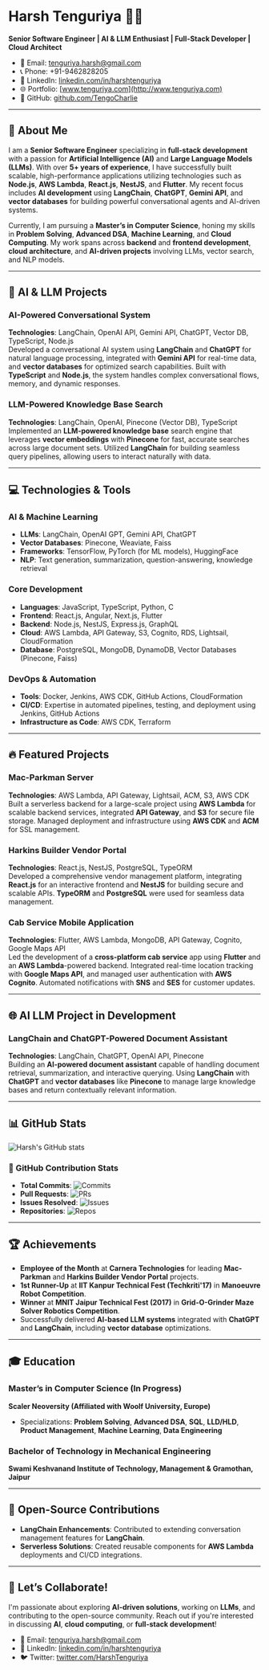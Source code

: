 # Harsh Tenguriya 🤖💡  
**Senior Software Engineer | AI & LLM Enthusiast | Full-Stack Developer | Cloud Architect**

- 📧 Email: [tenguriya.harsh@gmail.com](mailto:tenguriya.harsh@gmail.com)  
- 📞 Phone: +91-9462828205  
- 🔗 LinkedIn: [linkedin.com/in/harshtenguriya](https://www.linkedin.com/in/harshtenguriya/)  
- 🌐 Portfolio: [www.tenguriya.com](http://www.tenguriya.com)  
- 🔗 GitHub: [github.com/TengoCharlie](https://github.com/TengoCharlie)  

---

## 🚀 About Me  

I am a **Senior Software Engineer** specializing in **full-stack development** with a passion for **Artificial Intelligence (AI)** and **Large Language Models (LLMs)**. With over **5+ years of experience**, I have successfully built scalable, high-performance applications utilizing technologies such as **Node.js**, **AWS Lambda**, **React.js**, **NestJS**, and **Flutter**. My recent focus includes **AI development** using **LangChain**, **ChatGPT**, **Gemini API**, and **vector databases** for building powerful conversational agents and AI-driven systems.

Currently, I am pursuing a **Master’s in Computer Science**, honing my skills in **Problem Solving**, **Advanced DSA**, **Machine Learning**, and **Cloud Computing**. My work spans across **backend** and **frontend development**, **cloud architecture**, and **AI-driven projects** involving LLMs, vector search, and NLP models.

---

## 🧠 AI & LLM Projects  

### **AI-Powered Conversational System**  
**Technologies**: LangChain, OpenAI API, Gemini API, ChatGPT, Vector DB, TypeScript, Node.js  
Developed a conversational AI system using **LangChain** and **ChatGPT** for natural language processing, integrated with **Gemini API** for real-time data, and **vector databases** for optimized search capabilities. Built with **TypeScript** and **Node.js**, the system handles complex conversational flows, memory, and dynamic responses.

### **LLM-Powered Knowledge Base Search**  
**Technologies**: LangChain, OpenAI, Pinecone (Vector DB), TypeScript  
Implemented an **LLM-powered knowledge base** search engine that leverages **vector embeddings** with **Pinecone** for fast, accurate searches across large document sets. Utilized **LangChain** for building seamless query pipelines, allowing users to interact naturally with data.

---

## 💻 Technologies & Tools  

### **AI & Machine Learning**  
- **LLMs**: LangChain, OpenAI GPT, Gemini API, ChatGPT  
- **Vector Databases**: Pinecone, Weaviate, Faiss  
- **Frameworks**: TensorFlow, PyTorch (for ML models), HuggingFace  
- **NLP**: Text generation, summarization, question-answering, knowledge retrieval

### **Core Development**  
- **Languages**: JavaScript, TypeScript, Python, C  
- **Frontend**: React.js, Angular, Next.js, Flutter  
- **Backend**: Node.js, NestJS, Express.js, GraphQL  
- **Cloud**: AWS Lambda, API Gateway, S3, Cognito, RDS, Lightsail, CloudFormation  
- **Database**: PostgreSQL, MongoDB, DynamoDB, Vector Databases (Pinecone, Faiss)

### **DevOps & Automation**  
- **Tools**: Docker, Jenkins, AWS CDK, GitHub Actions, CloudFormation  
- **CI/CD**: Expertise in automated pipelines, testing, and deployment using Jenkins, GitHub Actions  
- **Infrastructure as Code**: AWS CDK, Terraform

---

## 🔥 Featured Projects

### **Mac-Parkman Server**  
**Technologies**: AWS Lambda, API Gateway, Lightsail, ACM, S3, AWS CDK  
Built a serverless backend for a large-scale project using **AWS Lambda** for scalable backend services, integrated **API Gateway**, and **S3** for secure file storage. Managed deployment and infrastructure using **AWS CDK** and **ACM** for SSL management.

### **Harkins Builder Vendor Portal**  
**Technologies**: React.js, NestJS, PostgreSQL, TypeORM  
Developed a comprehensive vendor management platform, integrating **React.js** for an interactive frontend and **NestJS** for building secure and scalable APIs. **TypeORM** and **PostgreSQL** were used for seamless data management.

### **Cab Service Mobile Application**  
**Technologies**: Flutter, AWS Lambda, MongoDB, API Gateway, Cognito, Google Maps API  
Led the development of a **cross-platform cab service** app using **Flutter** and an **AWS Lambda**-powered backend. Integrated real-time location tracking with **Google Maps API**, and managed user authentication with **AWS Cognito**. Automated notifications with **SNS** and **SES** for customer updates.

---

## 🌐 AI LLM Project in Development

### **LangChain and ChatGPT-Powered Document Assistant**  
**Technologies**: LangChain, ChatGPT, OpenAI API, Pinecone  
Building an **AI-powered document assistant** capable of handling document retrieval, summarization, and interactive querying. Using **LangChain** with **ChatGPT** and **vector databases** like **Pinecone** to manage large knowledge bases and return contextually relevant information.

---

## 📊 GitHub Stats  

![Harsh's GitHub stats](https://github-readme-stats.vercel.app/api?username=TengoCharlie&show_icons=true&theme=radical)

### 🔢 GitHub Contribution Stats  
- **Total Commits**: ![Commits](https://img.shields.io/github/commit-activity/y/TengoCharlie?label=commits)  
- **Pull Requests**: ![PRs](https://img.shields.io/github/issues-pr/TengoCharlie)  
- **Issues Resolved**: ![Issues](https://img.shields.io/github/issues-closed/TengoCharlie)  
- **Repositories**: ![Repos](https://img.shields.io/github/repos/TengoCharlie)

---

## 🏆 Achievements  

- **Employee of the Month** at **Carnera Technologies** for leading **Mac-Parkman** and **Harkins Builder Vendor Portal** projects.  
- **1st Runner-Up** at **IIT Kanpur Technical Fest (Techkriti'17)** in **Manoeuvre Robot Competition**.  
- **Winner** at **MNIT Jaipur Technical Fest (2017)** in **Grid-O-Grinder Maze Solver Robotics Competition**.  
- Successfully delivered **AI-based LLM systems** integrated with **ChatGPT** and **LangChain**, including **vector database** optimizations.

---

## 🎓 Education

### **Master’s in Computer Science (In Progress)**  
**Scaler Neoversity (Affiliated with Woolf University, Europe)**  
- Specializations: **Problem Solving**, **Advanced DSA**, **SQL**, **LLD/HLD**, **Product Management**, **Machine Learning**, **Data Engineering**

### **Bachelor of Technology in Mechanical Engineering**  
**Swami Keshvanand Institute of Technology, Management & Gramothan, Jaipur**  

---

## 🌟 Open-Source Contributions

- **LangChain Enhancements**: Contributed to extending conversation management features for **LangChain**.  
- **Serverless Solutions**: Created reusable components for **AWS Lambda** deployments and CI/CD integrations.

---

## 💬 Let’s Collaborate!  

I'm passionate about exploring **AI-driven solutions**, working on **LLMs**, and contributing to the open-source community. Reach out if you're interested in discussing **AI**, **cloud computing**, or **full-stack development**!

- 📧 Email: tenguriya.harsh@gmail.com  
- 🔗 LinkedIn: [linkedin.com/in/harshtenguriya](https://www.linkedin.com/in/harshtenguriya/)  
- 🐦 Twitter: [twitter.com/HarshTenguriya](#)  
